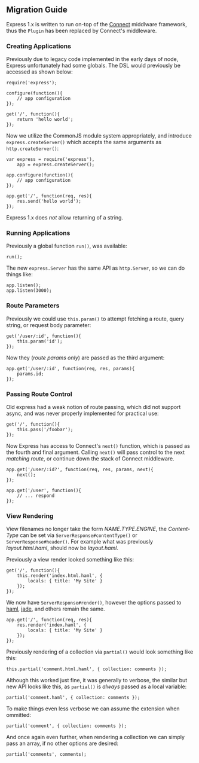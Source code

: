 
## Migration Guide

Express 1.x is written to run on-top of the [Connect](http://extjs.github.com/Connect) middlware
framework, thus the `Plugin` has been replaced by Connect's middleware.

### Creating Applications

Previously due to legacy code implemented in the early days of node,
Express unfortunately had some globals. The DSL would previously be
accessed as shown below:

    require('express');

    configure(function(){
	    // app configuration
    });

    get('/', function(){
	    return 'hello world';
    });

Now we utilize the CommonJS module system appropriately, and
introduce `express.createServer()` which accepts the same arguments
as `http.createServer()`:

    var express = require('express'),
		app = express.createServer();
	
	app.configure(function(){
		// app configuration
	});
	
	app.get('/', function(req, res){
		res.send('hello world');
	});

Express 1.x does _not_ allow returning of a string.

### Running Applications

Previously a global function `run()`, was available:

    run();

The new `express.Server` has the same API as `http.Server`,
so we can do things like:

	app.listen();
	app.listen(3000);

### Route Parameters

Previously we could use `this.param()` to attempt
fetching a route, query string, or request body parameter:

    get('/user/:id', function(){
		this.param('id');
    });

Now they (_route params only_) are passed as the third argument:

    app.get('/user/:id', function(req, res, params){
		params.id;
    });

### Passing Route Control

Old express had a weak notion of route passing,
which did not support async, and was never properly 
implemented for practical use:

    get('/', function(){
	    this.pass('/foobar');
    });

Now Express has access to Connect's `next()` function,
which is passed as the fourth and final argument. Calling `next()` will
pass control to the next _matching route_, or continue down the stack
of Connect middleware.

    app.get('/user/:id?', function(req, res, params, next){
	    next();
    });

	app.get('/user', function(){
		// ... respond
	});

### View Rendering

View filenames no longer take the form _NAME_._TYPE_._ENGINE_,
the _Content-Type_ can be set via `ServerResponse#contentType()` or
`ServerResponse#header()`. For example what was previously _layout.html.haml_,
should now be _layout.haml_.

Previously a view render looked something like this:

    get('/', function(){
		this.render('index.html.haml', {
			locals: { title: 'My Site' }
		});
	});

We now have `ServerResponse#render()`, however the options passed to [haml](http://github.com/visionmedia/haml.js), [jade](http://github.com/visionmedia/jade), and others
remain the same.

	app.get('/', function(req, res){
		res.render('index.haml', {
			locals: { title: 'My Site' }
		});
	});

Previously rendering of a collection via `partial()` would look something like this:

	this.partial('comment.html.haml', { collection: comments });

Although this worked just fine, it was generally to verbose, the similar but new API
looks like this, as `partial()` is _always_ passed as a local variable:

    partial('comment.haml', { collection: comments });

To make things even less verbose we can assume the extension when ommitted:

    partial('comment', { collection: comments });

And once again even further, when rendering a collection we can simply pass
an array, if no other options are desired:

    partial('comments', comments);
